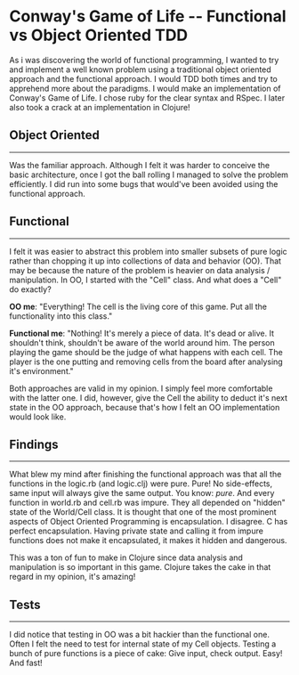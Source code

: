 Conway's Game of Life -- Functional vs Object Oriented TDD
==============================================

As i was discovering the world of functional programming, I wanted to try and implement a well known problem using a traditional object oriented approach and the functional approach. I would TDD both times and try to apprehend more about the paradigms. I would make an implementation of Conway's Game of Life. I chose ruby for the clear syntax and RSpec. I later also took a crack at an implementation in Clojure!

## Object Oriented
---

Was the familiar approach. Although I felt it was harder to conceive the basic architecture, once I got the ball rolling I managed to solve the problem efficiently. I did run into some bugs that would've been avoided using the functional approach.

## Functional
---

I felt it was easier to abstract this problem into smaller subsets of pure logic rather than chopping it up into collections of data and behavior (OO). That may be because the nature of the problem is heavier on data analysis / manipulation. In OO, I started with the "Cell" class. And what does a "Cell" do exactly? 

**OO me**: "Everything! The cell is the living core of this game. Put all the functionality into this class."

**Functional me**: "Nothing! It's merely a piece of data. It's dead or alive. It shouldn't think, shouldn't be aware of the world around him. The person playing the game should be the judge of what happens with each cell. The player is the one putting and removing cells from the board after analysing it's environment."

Both approaches are valid in my opinion. I simply feel more comfortable with the latter one. I did, however, give the Cell the ability to deduct it's next state in the OO approach, because that's how I felt an OO implementation would look like.

## Findings
---

What blew my mind after finishing the functional approach was that all the functions in the logic.rb (and logic.clj) were pure. Pure! No side-effects, same input will always give the same output. You know: *pure*. And every function in world.rb and cell.rb was impure. They all depended on "hidden" state of the World/Cell class. It is thought that one of the most prominent aspects of Object Oriented Programming is encapsulation. I disagree. C has perfect encapsulation. Having private state and calling it from impure functions does not make it encapsulated, it makes it hidden and dangerous.

This was a ton of fun to make in Clojure since data analysis and manipulation is so important in this game. Clojure takes the cake in that regard in my opinion, it's amazing!

## Tests
---

I did notice that testing in OO was a bit hackier than the functional one. Often I felt the need to test for internal state of my Cell objects. Testing a bunch of pure functions is a piece of cake: Give input, check output. Easy! And fast!